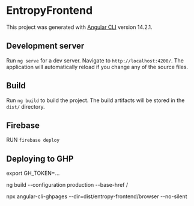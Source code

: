 # EntropyFrontend

This project was generated with [Angular CLI](https://github.com/angular/angular-cli) version 14.2.1.

## Development server

Run `ng serve` for a dev server. Navigate to `http://localhost:4200/`. The application will automatically reload if you change any of the source files.


## Build

Run `ng build` to build the project. The build artifacts will be stored in the `dist/` directory.

## Firebase
RUN `firebase deploy`

## Deploying to GHP

export GH_TOKEN=...

ng build --configuration production --base-href /

npx angular-cli-ghpages --dir=dist/entropy-frontend/browser --no-silent
